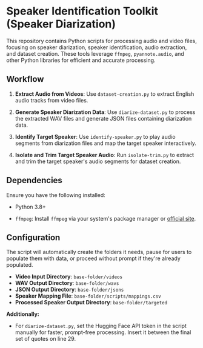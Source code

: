 # Speaker Identification Toolkit (Speaker Diarization)

This repository contains Python scripts for processing audio and video files, focusing on speaker diarization, speaker identification, audio extraction, and dataset creation. These tools leverage `ffmpeg`, `pyannote.audio`, and other Python libraries for efficient and accurate processing.

## Workflow

1. **Extract Audio from Videos**:
   Use `dataset-creation.py` to extract English audio tracks from video files.

2. **Generate Speaker Diarization Data**:
   Use `diarize-dataset.py` to process the extracted WAV files and generate JSON files containing diarization data.

3. **Identify Target Speaker**:
   Use `identify-speaker.py` to play audio segments from diarization files and map the target speaker interactively.

4. **Isolate and Trim Target Speaker Audio**:
   Run `isolate-trim.py` to extract and trim the target speaker's audio segments for dataset creation.

## Dependencies

Ensure you have the following installed:

- Python 3.8+

- `ffmpeg`:
  Install `ffmpeg` via your system's package manager or [official site](https://ffmpeg.org/).

## Configuration

The script will automatically create the folders it needs, pause for users to populate them with data, or proceed without prompt if they're already populated.

- **Video Input Directory**: `base-folder/videos`
- **WAV Output Directory**: `base-folder/wavs`
- **JSON Output Directory**: `base-folder/jsons`
- **Speaker Mapping File**: `base-folder/scripts/mappings.csv`
- **Processed Speaker Output Directory**: `base-folder/targeted`

**Additionally:**

- For `diarize-dataset.py`, set the Hugging Face API token in the script manually for faster, prompt-free processing. Insert it between the final set of quotes on line 29.

